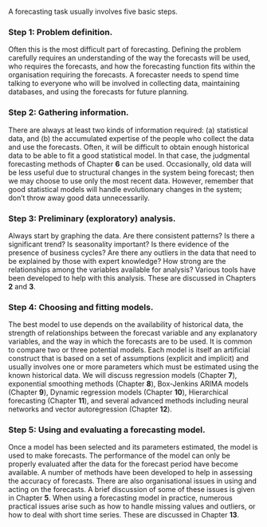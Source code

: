 A forecasting task usually involves five basic steps.

### Step 1: Problem definition.

Often this is the most difficult part of forecasting. Defining the problem carefully requires an understanding of the way the forecasts will be used, who requires the forecasts, and how the forecasting function fits within the organisation requiring the forecasts. A forecaster needs to spend time talking to everyone who will be involved in collecting data, maintaining databases, and using the forecasts for future planning.

### Step 2: Gathering information.
There are always at least two kinds of information required: (a) statistical data, and (b) the accumulated expertise of the people who collect the data and use the forecasts. Often, it will be difficult to obtain enough historical data to be able to fit a good statistical model. In that case, the judgmental forecasting methods of Chapter **6** can be used. Occasionally, old data will be less useful due to structural changes in the system being forecast; then we may choose to use only the most recent data. However, remember that good statistical models will handle evolutionary changes in the system; don’t throw away good data unnecessarily.

### Step 3: Preliminary (exploratory) analysis.

Always start by graphing the data. Are there consistent patterns? Is there a significant trend? Is seasonality important? Is there evidence of the presence of business cycles? Are there any outliers in the data that need to be explained by those with expert knowledge? How strong are the relationships among the variables available for analysis? Various tools have been developed to help with this analysis. These are discussed in Chapters **2** and **3**.

### Step 4: Choosing and fitting models.

The best model to use depends on the availability of historical data, the strength of relationships between the forecast variable and any explanatory variables, and the way in which the forecasts are to be used. It is common to compare two or three potential models. Each model is itself an artificial construct that is based on a set of assumptions (explicit and implicit) and usually involves one or more parameters which must be estimated using the known historical data. We will discuss regression models (Chapter **7**), exponential smoothing methods (Chapter **8**), Box-Jenkins ARIMA models (Chapter **9**), Dynamic regression models (Chapter **10**), Hierarchical forecasting (Chapter **11**), and several advanced methods including neural networks and vector autoregression (Chapter **12**).

### Step 5: Using and evaluating a forecasting model.

Once a model has been selected and its parameters estimated, the model is used to make forecasts. The performance of the model can only be properly evaluated after the data for the forecast period have become available. A number of methods have been developed to help in assessing the accuracy of forecasts. There are also organisational issues in using and acting on the forecasts. A brief discussion of some of these issues is given in Chapter **5**. When using a forecasting model in practice, numerous practical issues arise such as how to handle missing values and outliers, or how to deal with short time series. These are discussed in Chapter **13**.
